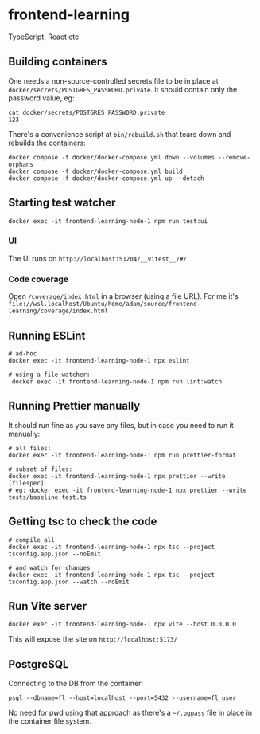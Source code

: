 # frontend-learning

TypeScript, React etc

## Building containers

One needs a non-source-controlled secrets file to be in place at `docker/secrets/POSTGRES_PASSWORD.private`.
it should contain only the password value, eg:

```
cat docker/secrets/POSTGRES_PASSWORD.private
123
```

There's a convenience script at `bin/rebuild.sh` that tears down and rebuilds the containers:

```
docker compose -f docker/docker-compose.yml down --volumes --remove-orphans
docker compose -f docker/docker-compose.yml build
docker compose -f docker/docker-compose.yml up --detach
```

## Starting test watcher

```
docker exec -it frontend-learning-node-1 npm run test:ui
```

### UI

The UI runs on `http://localhost:51204/__vitest__/#/`

### Code coverage

Open `/coverage/index.html` in a browser (using a file URL).
For me it's `file://wsl.localhost/Ubuntu/home/adam/source/frontend-learning/coverage/index.html`

## Running ESLint

```
# ad-hoc
docker exec -it frontend-learning-node-1 npx eslint

# using a file watcher:
 docker exec -it frontend-learning-node-1 npm run lint:watch
```

## Running Prettier manually

It should run fine as you save any files, but in case you need to run it manually:

```
# all files:
docker exec -it frontend-learning-node-1 npm run prettier-format

# subset of files:
docker exec -it frontend-learning-node-1 npx prettier --write [filespec]
# eg: docker exec -it frontend-learning-node-1 npx prettier --write tests/baseline.test.ts
```

## Getting tsc to check the code

```
# compile all
docker exec -it frontend-learning-node-1 npx tsc --project tsconfig.app.json --noEmit

# and watch for changes
docker exec -it frontend-learning-node-1 npx tsc --project tsconfig.app.json --watch --noEmit
```

## Run Vite server

```
docker exec -it frontend-learning-node-1 npx vite --host 0.0.0.0
```

This will expose the site on `http://localhost:5173/`

## PostgreSQL

Connecting to the DB from the container:

```
psql --dbname=fl --host=localhost --port=5432 --username=fl_user
```

No need for pwd using that approach as there's a `~/.pgpass` file in place in the container file system.
